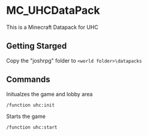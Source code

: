 # MC_UHCDataPack

This is a Minecraft Datapack for UHC

## Getting Starged

Copy the "joshrpg" folder to ``` <world folder>\datapacks ```

## Commands

Initualzes the game and lobby area

```Shell
/function uhc:init
```

Starts the game

```Shell
/function uhc:start
```
